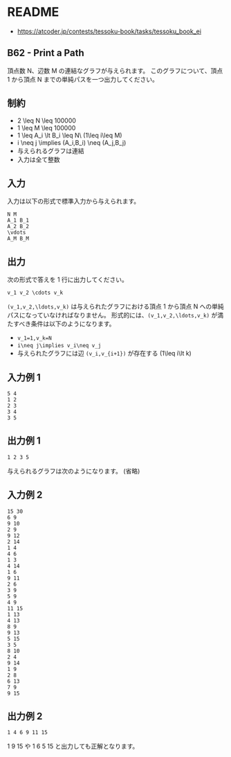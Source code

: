 # README
- <https://atcoder.jp/contests/tessoku-book/tasks/tessoku_book_ei>
## B62 - Print a Path
頂点数 N、辺数 M の連結なグラフが与えられます。
このグラフについて、頂点 1 から頂点 N までの単純パスを一つ出力してください。
## 制約
* 2 \leq N \leq 100000
* 1 \leq M \leq 100000
* 1 \leq A_i \lt B_i \leq N\ (1\leq i\leq M)
* i \neq j \implies (A_i,B_i) \neq (A_j,B_j)
* 与えられるグラフは連結
* 入力は全て整数
## 入力
入力は以下の形式で標準入力から与えられます。

```
N M
A_1 B_1
A_2 B_2
\vdots
A_M B_M
```
## 出力
次の形式で答えを 1 行に出力してください。

```
v_1 v_2 \cdots v_k
```

`(v_1,v_2,\ldots,v_k)` は与えられたグラフにおける頂点 1 から頂点 N への単純パスになっていなければなりません。
形式的には、`(v_1,v_2,\ldots,v_k)` が満たすべき条件は以下のようになります。

* `v_1=1,v_k=N`
* `i\neq j\implies v_i\neq v_j`
* 与えられたグラフには辺 `(v_i,v_{i+1})` が存在する (1\leq i\lt k)
## 入力例 1
```
5 4
1 2
2 3
3 4
3 5
```
## 出力例 1
```
1 2 3 5
```

与えられるグラフは次のようになります。
(省略)
## 入力例 2
```
15 30
6 9
9 10
2 9
9 12
2 14
1 4
4 6
1 3
4 14
1 6
9 11
2 6
3 9
5 9
4 9
11 15
1 13
4 13
8 9
9 13
5 15
3 5
8 10
2 4
9 14
1 9
2 8
6 13
7 9
9 15
```
## 出力例 2
```
1 4 6 9 11 15
```

1 9 15 や 1 6 5 15 と出力しても正解となります。

